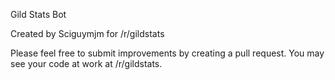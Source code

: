 Gild Stats Bot

Created by Sciguymjm for /r/gildstats

Please feel free to submit improvements by creating a pull request. You may see your code at work at /r/gildstats.